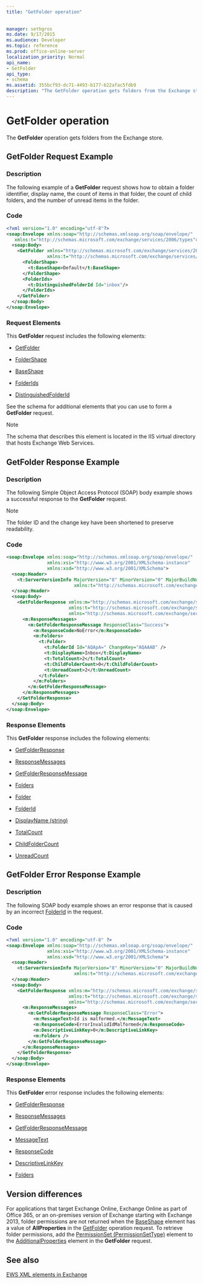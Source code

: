 ```yaml
---
title: "GetFolder operation"
 
 
manager: sethgros
ms.date: 9/17/2015
ms.audience: Developer
ms.topic: reference
ms.prod: office-online-server
localization_priority: Normal
api_name:
- GetFolder
api_type:
- schema
ms.assetid: 355bcf93-dc71-4493-b177-622afac5fdb9
description: "The GetFolder operation gets folders from the Exchange store."
---
```


# GetFolder operation

The **GetFolder** operation gets folders from the Exchange store. 
  
## GetFolder Request Example

### Description

The following example of a **GetFolder** request shows how to obtain a folder identifier, display name, the count of items in that folder, the count of child folders, and the number of unread items in the folder. 
  
### Code

```XML
<?xml version="1.0" encoding="utf-8"?>
<soap:Envelope xmlns:soap="http://schemas.xmlsoap.org/soap/envelope/"
   xmlns:t="http://schemas.microsoft.com/exchange/services/2006/types">
  <soap:Body>
    <GetFolder xmlns="http://schemas.microsoft.com/exchange/services/2006/messages"
               xmlns:t="http://schemas.microsoft.com/exchange/services/2006/types">
      <FolderShape>
        <t:BaseShape>Default</t:BaseShape>
      </FolderShape>
      <FolderIds>
        <t:DistinguishedFolderId Id="inbox"/>
      </FolderIds>
    </GetFolder>
  </soap:Body>
</soap:Envelope>
```

### Request Elements

This **GetFolder** request includes the following elements: 
  
- [GetFolder](getfolder.md)
    
- [FolderShape](foldershape.md)
    
- [BaseShape](baseshape.md)
    
- [FolderIds](folderids.md)
    
- [DistinguishedFolderId](distinguishedfolderid.md)
    
See the schema for additional elements that you can use to form a **GetFolder** request. 
  
> [!NOTE]
> The schema that describes this element is located in the IIS virtual directory that hosts Exchange Web Services. 
  
## GetFolder Response Example

### Description

The following Simple Object Access Protocol (SOAP) body example shows a successful response to the **GetFolder** request. 
  
> [!NOTE]
> The folder ID and the change key have been shortened to preserve readability. 
  
### Code

```XML
<soap:Envelope xmlns:soap="http://schemas.xmlsoap.org/soap/envelope/" 
               xmlns:xsi="http://www.w3.org/2001/XMLSchema-instance" 
               xmlns:xsd="http://www.w3.org/2001/XMLSchema">
  <soap:Header>
    <t:ServerVersionInfo MajorVersion="8" MinorVersion="0" MajorBuildNumber="628" MinorBuildNumber="0" 
                         xmlns:t="http://schemas.microsoft.com/exchange/services/2006/types" />
  </soap:Header>
  <soap:Body>
    <GetFolderResponse xmlns:m="http://schemas.microsoft.com/exchange/services/2006/messages" 
                       xmlns:t="http://schemas.microsoft.com/exchange/services/2006/types" 
                       xmlns="http://schemas.microsoft.com/exchange/services/2006/messages">
      <m:ResponseMessages>
        <m:GetFolderResponseMessage ResponseClass="Success">
          <m:ResponseCode>NoError</m:ResponseCode>
          <m:Folders>
            <t:Folder>
              <t:FolderId Id="AQApA=" ChangeKey="AQAAAB" />
              <t:DisplayName>Inbox</t:DisplayName>
              <t:TotalCount>2</t:TotalCount>
              <t:ChildFolderCount>0</t:ChildFolderCount>
              <t:UnreadCount>2</t:UnreadCount>
            </t:Folder>
          </m:Folders>
        </m:GetFolderResponseMessage>
      </m:ResponseMessages>
    </GetFolderResponse>
  </soap:Body>
</soap:Envelope>
```

### Response Elements

This **GetFolder** response includes the following elements: 
  
- [GetFolderResponse](getfolderresponse.md)
    
- [ResponseMessages](responsemessages.md)
    
- [GetFolderResponseMessage](getfolderresponsemessage.md)
    
- [Folders](folders-ex15websvcsotherref.md)
    
- [Folder](folder.md)
    
- [FolderId](folderid.md)
    
- [DisplayName (string)](displayname-string.md)
    
- [TotalCount](totalcount.md)
    
- [ChildFolderCount](childfoldercount.md)
    
- [UnreadCount](unreadcount.md)
    
## GetFolder Error Response Example

### Description

The following SOAP body example shows an error response that is caused by an incorrect [FolderId](folderid.md) in the request. 
  
### Code

```XML
<?xml version="1.0" encoding="utf-8" ?>
<soap:Envelope xmlns:soap="http://schemas.xmlsoap.org/soap/envelope/" 
               xmlns:xsi="http://www.w3.org/2001/XMLSchema-instance" 
               xmlns:xsd="http://www.w3.org/2001/XMLSchema">
  <soap:Header>
    <t:ServerVersionInfo MajorVersion="8" MinorVersion="0" MajorBuildNumber="628" MinorBuildNumber="0" 
                         xmlns:t="http://schemas.microsoft.com/exchange/services/2006/types" />
  </soap:Header>
  <soap:Body>
    <GetFolderResponse xmlns:m="http://schemas.microsoft.com/exchange/services/2006/messages" 
                       xmlns:t="http://schemas.microsoft.com/exchange/services/2006/types" 
                       xmlns="http://schemas.microsoft.com/exchange/services/2006/messages">
      <m:ResponseMessages>
        <m:GetFolderResponseMessage ResponseClass="Error">
          <m:MessageText>Id is malformed.</m:MessageText>
          <m:ResponseCode>ErrorInvalidIdMalformed</m:ResponseCode>
          <m:DescriptiveLinkKey>0</m:DescriptiveLinkKey>
          <m:Folders />
        </m:GetFolderResponseMessage>
      </m:ResponseMessages>
    </GetFolderResponse>
  </soap:Body>
</soap:Envelope>
```

### Response Elements

This **GetFolder** error response includes the following elements: 
  
- [GetFolderResponse](getfolderresponse.md)
    
- [ResponseMessages](responsemessages.md)
    
- [GetFolderResponseMessage](getfolderresponsemessage.md)
    
- [MessageText](messagetext.md)
    
- [ResponseCode](responsecode.md)
    
- [DescriptiveLinkKey](descriptivelinkkey.md)
    
- [Folders](folders-ex15websvcsotherref.md)
    
## Version differences

For applications that target Exchange Online, Exchange Online as part of Office 365, or an on-premises version of Exchange starting with Exchange 2013, folder permissions are not returned when the [BaseShape](baseshape.md) element has a value of **AllProperties** in the [GetFolder](getfolder-operation.md) operation request. To retrieve folder permissions, add the [PermissionSet (PermissionSetType)](permissionset-permissionsettype.md) element to the [AdditionalProperties](additionalproperties.md) element in the **GetFolder** request. 
  
## See also



[EWS XML elements in Exchange](ews-xml-elements-in-exchange.md)

